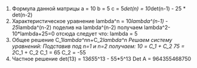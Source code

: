 1. Формула данной матрицы
a = 10
b = 5
c = 5*det(n) = 10*det(n-1) - 25 * det(n-2)
2. Характеристическое уравнение lambda^n = 10*lambda^(n-1) - 25*lambda^(n-2)
поделив на lambda^(n-2) получаем lambda^2-10*lambda+25=0
отсюда следует что:
lambda = 5
3. Общее решение
С_1*lambda^n*n+C_2*lambda^n
Решаем систему уравнений:
Подставив под n=1 и n=2 получаем:
10 = C_1 + C_2
75 = 2*C_1 + C_2
C_1 = 65
C_2 = -55
4. Частное решение det(13) = 13*65*5^13 - 55*5^13
Det A = 964355468750